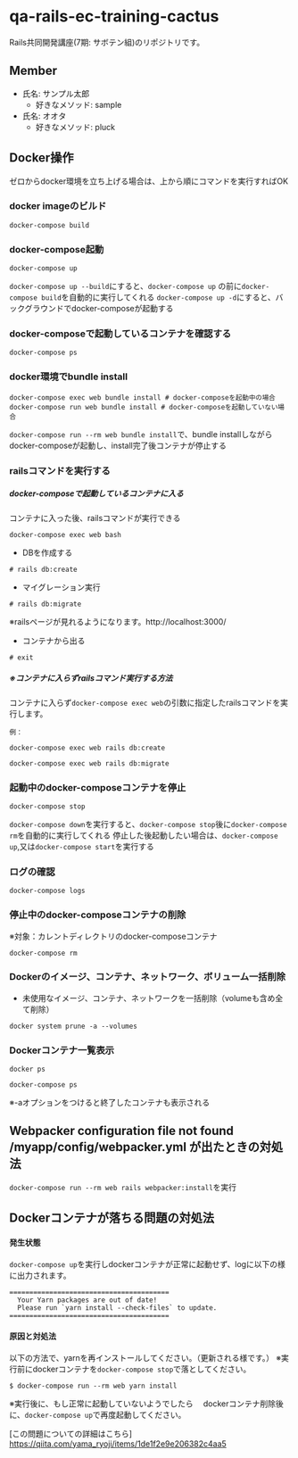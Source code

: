 # qa-rails-ec-training-cactus
Rails共同開発講座(7期: サボテン組)のリポジトリです。

## Member
- 氏名: サンプル太郎
  - 好きなメソッド: sample
- 氏名: オオタ
  - 好きなメソッド: pluck

## Docker操作
ゼロからdocker環境を立ち上げる場合は、上から順にコマンドを実行すればOK
### docker imageのビルド
```
docker-compose build
```
### docker-compose起動
```
docker-compose up
```
`docker-compose up --build`にすると、`docker-compose up` の前に`docker-compose build`を自動的に実行してくれる
`docker-compose up -d`にすると、バックグラウンドでdocker-composeが起動する

### docker-composeで起動しているコンテナを確認する
```
docker-compose ps
```

### docker環境でbundle install
```
docker-compose exec web bundle install # docker-composeを起動中の場合
docker-compose run web bundle install # docker-composeを起動していない場合
```
`docker-compose run --rm web bundle install`で、bundle installしながらdocker-composeが起動し、install完了後コンテナが停止する
### railsコマンドを実行する
##### docker-composeで起動しているコンテナに入る
コンテナに入った後、railsコマンドが実行できる
```
docker-compose exec web bash
```
- DBを作成する
```
# rails db:create
```
- マイグレーション実行
```
# rails db:migrate
```
※railsページが見れるようになります。http://localhost:3000/

- コンテナから出る
```
# exit
```
##### ※コンテナに入らずrailsコマンド実行する方法
コンテナに入らず`docker-compose exec web`の引数に指定したrailsコマンドを実行します。
```
例：

docker-compose exec web rails db:create

docker-compose exec web rails db:migrate
```
### 起動中のdocker-composeコンテナを停止
```
docker-compose stop
```
`docker-compose down`を実行すると、`docker-compose stop`後に`docker-compose rm`を自動的に実行してくれる
停止した後起動したい場合は、`docker-compose up`,又は`docker-compose start`を実行する

### ログの確認
```
docker-compose logs
```
### 停止中のdocker-composeコンテナの削除
※対象：カレントディレクトリのdocker-composeコンテナ
```
docker-compose rm
```
### Dockerのイメージ、コンテナ、ネットワーク、ボリューム一括削除
- 未使用なイメージ、コンテナ、ネットワークを一括削除（volumeも含め全て削除）
```
docker system prune -a --volumes
```
### Dockerコンテナ一覧表示
```
docker ps

docker-compose ps
```
※-aオプションをつけると終了したコンテナも表示される

## Webpacker configuration file not found /myapp/config/webpacker.yml が出たときの対処法
`docker-compose run --rm web rails webpacker:install`を実行

## Dockerコンテナが落ちる問題の対処法

#### 発生状態
`docker-compose up`を実行しdockerコンテナが正常に起動せず、logに以下の様に出力されます。
```
========================================
  Your Yarn packages are out of date!
  Please run `yarn install --check-files` to update.
========================================
```

#### 原因と対処法

以下の方法で、yarnを再インストールしてください。（更新される様です。）
※実行前にdockerコンテナを`docker-compose stop`で落としてください。
```
$ docker-compose run --rm web yarn install
```

※実行後に、もし正常に起動していないようでしたら
　dockerコンテナ削除後に、`docker-compose up`で再度起動してください。

[この問題についての詳細はこちら]
https://qiita.com/yama_ryoji/items/1de1f2e9e206382c4aa5
